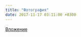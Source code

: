 ```yaml
---
title: "Фотография"
date: 2017-11-17 03:11:00 +0300
---
```



[Вложение](https://vk.com/photo41076938_456242296)
